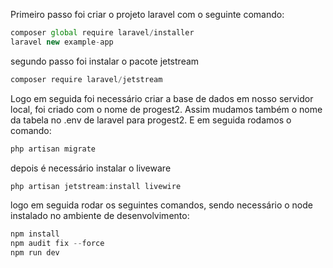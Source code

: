 Primeiro passo foi criar o projeto laravel com o seguinte comando:

```jsx
composer global require laravel/installer
laravel new example-app
```

segundo passo foi instalar o pacote jetstream

```jsx
composer require laravel/jetstream
```

Logo em seguida foi necessário criar a base de dados em nosso servidor local, foi criado com o nome de progest2. Assim mudamos também o nome da tabela no .env de laravel para progest2. E em seguida rodamos o comando:

```jsx
php artisan migrate
```

depois é necessário instalar o liveware

```jsx
php artisan jetstream:install livewire
```

logo em seguida rodar os seguintes comandos, sendo necessário o node instalado no ambiente de desenvolvimento:

```jsx
npm install
npm audit fix --force
npm run dev
```
